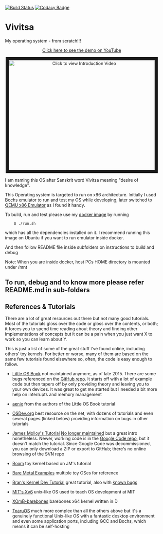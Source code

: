 [![Build Status](https://travis-ci.org/ragu-manjegowda/vivitsa.svg?branch=master)](https://travis-ci.org/ragu-manjegowda/vivitsa)
[![Codacy Badge](https://api.codacy.com/project/badge/Grade/fa00c5d9afb74bea96c3b67edcd9ebcf)](https://www.codacy.com/app/ragu-manjegowda/vivitsa?utm_source=github.com&amp;utm_medium=referral&amp;utm_content=ragu-manjegowda/vivitsa&amp;utm_campaign=Badge_Grade)

# Vivitsa
  My operating system - from scratch!!!

<p align="center"> <a href="https://www.youtube.com/watch?v=Cbior8aP4nI" target="_blank"> Click here to see the demo on YouTube </a></p>

<p align="center"><a href="http://www.youtube.com/watch?feature=player_embedded&v=Cbior8aP4nI
" target="_blank"><img src="https://img.youtube.com/vi/Cbior8aP4nI/0.jpg" 
alt="Click to view Introduction Video" width="480" height="360" border="10" /></a></p>

I am naming this OS after Sanskrit word Vivitsa meaning "desire of knowledge".

This Operating system is targeted to run on x86 architecture. Initially I used
[Bochs emulator](https://en.wikipedia.org/wiki/Bochs) to run and test my OS
while developing, later switched to
[QEMU x86 Emulator](https://en.wikipedia.org/wiki/QEMU) as I found it handy.

To build, run and test please use my
[docker image](https://hub.docker.com/r/ragumanjegowda/docker) by running

```shell
	$ ./run.sh
```
which has all the dependencies installed on it. I recommend running this image
on Ubuntu if you want to run emulator inside docker.

And then follow README file inside subfolders on instructions to build and debug

Note: When you are inside docker, host PCs HOME directory is mounted under /mnt

## To run, debug and to know more please refer README.md in sub-folders

## References & Tutorials

There are a lot of great resources out there but not many good tutorials. Most of the tutorials gloss over the code or gloss over the contents, or both; it forces you to spend time reading about theory and finding other implementations of concepts but it can be a pain when you just want X to work so you can learn about Y.

This is just a list of some of the great stuff I've found online, including others' toy kernels. For better or worse, many of them are based on the same few tutorials found elsewhere so, often, the code is easy enough to follow.

-   [Little OS Book](https://littleosbook.github.io/) not maintained anymore, as of late 2015. There are some bugs referenced on the [GitHub repo](https://github.com/littleosbook/littleosbook). It starts off with a lot of example code but then tapers off by only providing theory and leaving you to your own devices. It was great to get me started but I needed a bit more help on interrupts and memory management

-   [aenix](https://github.com/helino/aenix) from the authors of the Little OS Book tutorial

-   [OSDev.org](http://wiki.osdev.org/Main_Page) best resource on the net, with dozens of tutorials and even several pages (linked below) providing information on bugs in other tutorials

-   [James Molloy's Tutorial](http://web.archive.org/web/20120223002615/http://www.jamesmolloy.co.uk/tutorial_html/1.-Environment%20setup.html) [No longer maintained](http://forum.osdev.org/viewtopic.php?f=1&t=23072&start=0) but a great intro nonetheless. Newer, working code is in the [Google Code repo](https://code.google.com/archive/p/jamesm-tutorials/), but it doesn't match the tutorial. Since Google Code was decommissioned, you can only download a ZIP or export to GitHub; there's no online browsing of the SVN repo

-   [Boom](https://github.com/BiggerOnTheInside/Boom) toy kernel based on JM's tutorial

-   [Bare Metal Examples](https://github.com/cirosantilli/x86-bare-metal-examples) multiple toy OSes for reference

-   [Bran's Kernel Dev Tutorial](http://www.osdever.net/bkerndev/Docs/title.htm) great tutorial, also with [known bugs](http://wiki.osdev.org/Bran's_Known_Bugs)

-   [MIT's Xv6](https://pdos.csail.mit.edu/6.828/2011/xv6.html) unix-like OS used to teach OS development at MIT

-   [XOmB-barebones](https://github.com/xomboverlord/xomb-bare-bones) barebones x64 kernel written in D

-   [ToaruOS](https://github.com/klange/toaruos) much more complex than all the others above but it's a genuinely functional Unix-like OS with a fantastic desktop environment and even some application ports, including GCC and Bochs, which means it can be self-hosting
